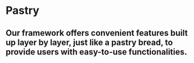 # Pastry
## Our framework offers convenient features built up layer by layer, just like a pastry bread, to provide users with easy-to-use functionalities.